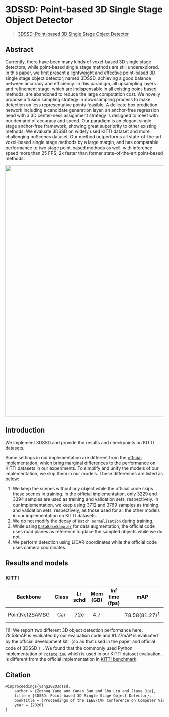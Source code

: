 # 3DSSD: Point-based 3D Single Stage Object Detector

> [3DSSD: Point-based 3D Single Stage Object Detector](https://arxiv.org/abs/2002.10187)

<!-- [ALGORITHM] -->

## Abstract

Currently, there have been many kinds of voxel-based 3D single stage detectors, while point-based single stage methods are still underexplored. In this paper, we first present a lightweight and effective point-based 3D single stage object detector, named 3DSSD, achieving a good balance between accuracy and efficiency. In this paradigm, all upsampling layers and refinement stage, which are indispensable in all existing point-based methods, are abandoned to reduce the large computation cost. We novelly propose a fusion sampling strategy in downsampling process to make detection on less representative points feasible. A delicate box prediction network including a candidate generation layer, an anchor-free regression head with a 3D center-ness assignment strategy is designed to meet with our demand of accuracy and speed. Our paradigm is an elegant single stage anchor-free framework, showing great superiority to other existing methods. We evaluate 3DSSD on widely used KITTI dataset and more challenging nuScenes dataset. Our method outperforms all state-of-the-art voxel-based single stage methods by a large margin, and has comparable performance to two stage point-based methods as well, with inference speed more than 25 FPS, 2x faster than former state-of-the-art point-based methods.

<div align=center>
<img src="https://user-images.githubusercontent.com/30491025/143854187-54ed1257-a046-4764-81cd-d2c8404137d3.png" width="800"/>
</div>

## Introduction

We implement 3DSSD and provide the results and checkpoints on KITTI datasets.

Some settings in our implementation are different from the [official implementation](https://github.com/Jia-Research-Lab/3DSSD), which bring marginal differences to the performance on KITTI datasets in our experiments. To simplify and unify the models of our implementation, we skip them in our models. These differences are listed as below:
1. We keep the scenes without any object while the official code skips these scenes in training. In the official implementation, only 3229 and 3394 samples are used as training and validation sets, respectively. In our implementation, we keep using 3712 and 3769 samples as training and validation sets, respectively, as those used for all the other models in our implementation on KITTI datasets.
2. We do not modify the decay of `batch normalization` during training.
3. While using [`DataBaseSampler`](https://github.com/open-mmlab/mmdetection3d/blob/master/mmdet3d/datasets/pipelines/dbsampler.py#L80) for data augmentation, the official code uses road planes as reference to place the sampled objects while we do not.
4. We perform detection using LIDAR coordinates while the official code uses camera coordinates.

## Results and models

### KITTI

|  Backbone   |Class| Lr schd | Mem (GB) | Inf time (fps) | mAP |Download |
| :---------: | :-----: | :------: | :------------: | :----: |:----: | :------: |
|    [PointNet2SAMSG](./3dssd_4x4_kitti-3d-car.py)| Car |72e|4.7||78.58(81.27)<sup>1</sup>|[model](https://download.openmmlab.com/mmdetection3d/v1.0.0_models/3dssd/3dssd_4x4_kitti-3d-car/3dssd_4x4_kitti-3d-car_20210818_203828-b89c8fc4.pth) &#124; [log](https://download.openmmlab.com/mmdetection3d/v1.0.0_models/3dssd/3dssd_4x4_kitti-3d-car/3dssd_4x4_kitti-3d-car_20210818_203828.log.json)|

[1]: We report two different 3D object detection performance here. 78.58mAP is evaluated by our evaluation code and 81.27mAP is evaluated by the official development kit （so as that used in the paper and official code of 3DSSD ）. We found that the commonly used Python implementation of [`rotate_iou`](https://github.com/traveller59/second.pytorch/blob/e42e4a0e17262ab7d180ee96a0a36427f2c20a44/second/core/non_max_suppression/nms_gpu.py#L605) which is used in our KITTI dataset evaluation, is different from the official implementation in [KITTI benchmark](http://www.cvlibs.net/datasets/kitti/eval_object.php?obj_benchmark=3d).

## Citation

```latex
@inproceedings{yang20203dssd,
    author = {Zetong Yang and Yanan Sun and Shu Liu and Jiaya Jia},
    title = {3DSSD: Point-based 3D Single Stage Object Detector},
    booktitle = {Proceedings of the IEEE/CVF Conference on Computer Vision and Pattern Recognition},
    year = {2020}
}
```

